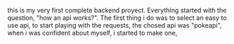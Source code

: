this is my very first complete backend proyect.
Everything started with the question, "how an api works?". The first thing i do was to select an easy to use api, to start playing with the requests, the chosed api was "pokeapi", when i was confident about myself,
i started to make one, 
